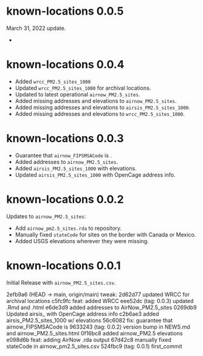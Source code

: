 # known-locations 0.0.5

March 31, 2022 update.

* 

# known-locations 0.0.4

* Added `wrcc_PM2.5_sites_1000`
* Updated `wrcc_PM2.5_sites_1000` for archival locations.
* Updated to latest operational `airnow_PM2.5_sites`.
* Added missing addresses and elevations to `airnow_PM2.5_sites`.
* Added missing addresses and elevations to `airsis_PM2.5_sites_1000`.
* Added missing addresses and elevations to `wrcc_PM2.5_sites_1000`.

# known-locations 0.0.3

* Guarantee that `airnow_FIPSMSACode` is <char>.
* Added addresses to `airnow_PM2.5_sites`.
* Added `airsis_PM2.5_sites_1000` with elevations.
* Updated `airsis_PM2.5_sites_1000` with OpenCage address info.

# known-locations 0.0.2

Updates to `airnow_PM2.5_sites`:

* Add `airnow_pm2.5_sites.rda` to repository.
* Manually fixed `stateCode` for sites on the border with Canada
or Mexico.
* Added USGS elevations wherever they were missing.

# known-locations 0.0.1

Initial Release with `airnow_PM2.5_sites.csv`.




2efb9a6 (HEAD -> main, origin/main) tweak:
2d62d77 updated WRCC for archival locations
c5fc9fc feat: added WRCC
eee52dc (tag: 0.0.3) updated .Rmd and .html
e6de3d9 added addresses to AirNow_PM2.5_sites
0269db9 Updated airsis_ with OpenCage address info
c2b6ae3 added airsis_PM2.5_sites_1000 w/ elevations
56c6082 fix: guarantee that airnow_FIPSMSACode is <char>
9633243 (tag: 0.0.2) version bump in NEWS.md and airnow_PM2.5_sites.html
0f16bc8 added airnow_PM2.5 elevations
e098d6b feat: adding AirNow .rda output
67d42c8 manually fixed stateCode in airnow_pm2.5_sites.csv
524fbc9 (tag: 0.0.1) first_commit
